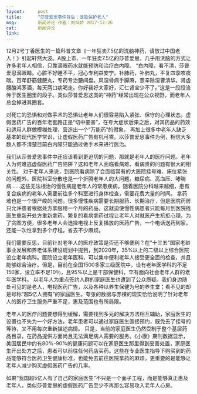 ```yaml
---
layout:     post
title:      "莎普爱思事件背后：谁能保护老人"
msg:		新闻评论 作者：刘灿娇 2017-12-26
cat:		新闻评论
link:
---
```


12月2号丁香医生的一篇科普文章《一年狂卖7.5亿的洗脑神药，请放过中国老人！》引起轩然大波。A股上市、一年狂卖7.5亿的莎普爱思，几乎用洗脑的方式让许多老年人相信，只靠滴眼药水就能预防和治疗白内障。
“白内障，看不清，莎普爱思滴眼睛。心脏不好睡不平，冠心专利益安宁。补肺药，补肺丸，平复四季咳痰喘。百年舒筋健腰丸，专药专治腰间盘。风湿骨病手脚麻，薏辛除湿曹清华。肾虚腰酸鸿茅酒，每天两口病喝走。你好我好大家好，汇仁肾宝少不了。”这是一段段流传于医生圈里的段子。类似莎普爱思这类的“神药”经常出现在公众视野，而老年人总会掉进其圈套。

对死亡的恐惧和对做手术的恐惧让老年人们很容易陷入紧张、保守的心理状态。虚假医药广告的百年老套路正是“切中要害”，在夸大症状后果之后，对其药品的药效和适用人群做模糊处理，营造出一个“万能药”的假象。
再加上很多中老年人缺乏基本的现代医学常识，让虚假医药广告有机可乘。以莎普爱思事件为例，相信大多数人都不清楚目前白内障只能通过做手术来进行医治。

我们从莎普爱思事件中还应该看到更迫切的问题，那就是老年人的医疗问题。老年人为何难逃虚假医药广告陷阱？这和老年人面临看病难、看病贵的问题有很大的相关性。
对于老年人来说，到医院看病除了会面临常有的大医院挂号难、床位紧张的问题外，医院科室分散也是一个折腾老年人的大问题。糖尿病、高血压、哮喘病……这些无法根治的慢性病是老年人的常患疾病。随着医院分科越来越细，患有复合疾病的老年人需要前往多个科室进行身体检查，需要花费大量的时间。
拿药难也是一个很严峻的问题。很多慢性疾病需要长期服药、长期治疗，但是医院药房只允许患者根据处方拿服用一个月的药品，这就迫使慢性病患者只能每月到医院找医生重新开处方重新拿药。繁复的看病拿药过程让老年人对就医产生抗拒心理。为了贪图方便，很多老年人会选择电视上反复播放的医药广告，一个电话送药到家，还能一次性拿到多个疗程，省去不少麻烦。

我们需要反思，目前针对老年人的医疗政策是否还不够便利？在"十三五"国家老龄事业发展和养老体系建设规划中提到，到2020年，35%以上的二级以上综合医院设立老年病科。医院设立老年医科，可以集中便利老年人接受更全面的检查，并且能够综合治疗。但是，目前在全国1500多家三级医院中，设有老年医学科的不足150家，设立率不足10％，且95%以上是干部保健科，罕有面向社会老年人群的老年医学科。
以老年人为重点签约人群的家庭医生也遭到了公众质疑。我们身边随处可见的是老人，电视医药广告，以及各种以养生保健为号的养生堂；看不见的却是号称“超5亿人拥有”的家庭医生。夸张的数据与赤裸的现实恰恰说明了针对老年人的医疗卫生服务严重不足，惠及范围也有所局限。

老年人的医疗问题要想得到缓解，需要找到多元的解决方法相互辅助，家庭医生的设置也不失为一个好方法。老年患者可以通过家庭医生直接预约，既免去了挂号的等待，又不用每次重新描述病情。
只是，当前的家庭医生仍然受制于整个基层药品目录，在药品提供方面尚且无法满足病人需要的服务。《小康》期刊数据显示，美国居民中约有80%-90%的健康问题可以在家庭医生那里得到妥善处置，家庭医生开出处方之后，患者可以前往任何药店买药。这些在专业医生指导下购买到的药品能够符合医药卫生健康标准，也能免去前往医院拿药的麻烦，更重要的是能够让老年人减少购买虚假医药广告的几率。

如果“我国超5亿人有了自己的家庭医生”不只是一个面子工程，而是能够真正惠及老年人，类似莎普爱思的虚假医药广告至少不再那么容易攻入老年人心房。